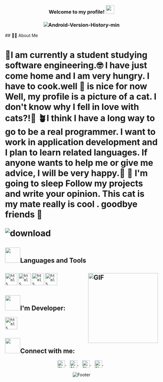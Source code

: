 <h3 align="center">
  
  Welcome to my profile!
  <img src="https://media.giphy.com/media/hvRJCLFzcasrR4ia7z/giphy.gif" width="28">

</h3>
<h3 align="center">
  
 ![Android-Version-History-min](https://user-images.githubusercontent.com/125409221/234951563-c19fc94f-6c55-4b8f-bd20-15347a51171b.jpg)
  </h3>
## 👨‍💻 About Me
  
<h1><font style="vertical-align: inherit;"><font style="vertical-align: inherit;">🏢</font></font>I am currently a student studying software engineering.<font style="vertical-align: inherit;"><font style="vertical-align: inherit;">🤓</font></font></h>
<h>I have just come home and I am very hungry. I have to cook.well <font style="vertical-align: inherit;"><font style="vertical-align: inherit;">🍔</font></font> is nice for now</h>
<h>Well, my profile is a picture of a cat. I don't know why I fell in love with cats?!<font style="vertical-align: inherit;"><font style="vertical-align: inherit;">🤣</font></font></h>
<h><font style="vertical-align: inherit;"><font style="vertical-align: inherit;">🪴</font></font>I think I have a long way to go to be a real programmer. I want to work in application development and I plan to learn related languages. If anyone wants to help me or give me advice, I will be very happy.<font style="vertical-align: inherit;"><font style="vertical-align: inherit;">🌳</font></font></h>
<h> <font style="vertical-align: inherit;"><font style="vertical-align: inherit;">👻</font></font> I'm going to sleep Follow my projects and write your opinion. This cat is my mate really is cool . goodbye
friends <font style="vertical-align: inherit;"><font style="vertical-align: inherit;">🛌</font></font></h>



![download](https://user-images.githubusercontent.com/125409221/229837342-400ebba0-5632-4cab-96c0-59131347ffd2.gif) 



## <img src="https://media2.giphy.com/media/QssGEmpkyEOhBCb7e1/giphy.gif?cid=ecf05e47a0n3gi1bfqntqmob8g9aid1oyj2wr3ds3mg700bl&rid=giphy.gif" height="50px">Languages and Tools
## <img align="right" alt="GIF" height="230px" src="https://media.giphy.com/media/lP8xu5t2DLGG045H8F/giphy.gif"/>
<code><img title="Kotlin" alt="html5" width="40px" src="https://avasam.ir/assets/img/libs/avatars/5e860fe545601.jpg" /></code>
<code><img title="Java "   alt="html5" width="40px" src="https://123project.ir/wp-content/uploads/2022/09/download.png"/></code>
<code><img title="GitHub"   alt="html5" width="40px" src="https://adminesite.com/wp-content/uploads/2019/09/GitHub.png"/></code>
<code><img title="GitKraken"   alt="html5" width="40px" src="https://encrypted-tbn0.gstatic.com/images?q=tbn:ANd9GcS2BJtkUErLUJJqeqotL7CAb77J4Djxq88G7w&usqp=CAU"/></code>
## <img src="https://media2.giphy.com/media/QssGEmpkyEOhBCb7e1/giphy.gif?cid=ecf05e47a0n3gi1bfqntqmob8g9aid1oyj2wr3ds3mg700bl&rid=giphy.gif" height="50px">I'm Developer:
<code><img title="Kotlin" alt="html5" width="40px" src="[https://avasam.ir/assets/img/libs/avatars/5e860fe545601.jpg](https://elecomco.com/wp-content/uploads/2021/02/elecomco-com-android-logo-1.jpg)" /></code>
</div>

<!-- <p align="center"> -->  
<!-- <img height="180em" src="https://github-readme-streak-stats.herokuapp.com?user=amirmalekian&theme=algolia&hide_border=true&date_format=M%20j%5B%2C%20Y%5D&border=0D1117" /> -->
<!-- </p> -->


## <img src='https://raw.githubusercontent.com/ShahriarShafin/ShahriarShafin/main/Assets/handshake.gif' height="50px">Connect with me:



<p align="center">
  <a href="2022naserahmadi@gmail.com" >
    <img align="center" alt="Naser Ahmadi | Gmail" width="25px" src="https://edent.github.io/SuperTinyIcons/images/svg/gmail.svg" />
  </a> &nbsp;&nbsp;
   <a href="https://eitaa.com/NrAi0818⁩" >
    <img align="center" alt="Naser Ahmadi | Eitta" width="25px" src="http://s7.picofile.com/file/8389773568/05.png" />
  </a> &nbsp;&nbsp;
    <a href="https://eitaa.com/NrAi0818⁩" >
    <img align="center" alt="Naser Ahmadi | Telegram" width="25px" src="https://www.jowhareh.com/images/Jowhareh/galleries_5/poster_f79f18b6-7477-41c7-8ef0-ba9ae48f501e.png" />
  </a> &nbsp;&nbsp;
    <a href="https://eitaa.com/NrAi0818⁩" >
    <img align="center" alt="Naser Ahmadi | Instagram" width="25px" src="https://www.roxo.ir/blog-panel/wp-content/uploads/2016/12/instagram-3.jpg" />
  </a> &nbsp;&nbsp;
  <p> 
 
<div align="center">
  <img src="https://readme-typing-svg.herokuapp.com?font=Dancing+Script&size=30&color=F38F02&center=true&vCenter=true&width=300&height=50&lines=Thanks+for+your+visit!;Have+a+nice+day!;" alt="Footer"></img>
  </div>
  

<!--
**NARI1108/NARI1108** is a ✨ _special_ ✨ repository because its `README.md` (this file) appears on your GitHub profile.

Here are some ideas to get you started:

- 🔭 I’m currently working on ...Android And JavaScript
- 🌱 I’m currently learning ...Android AND Javascript
- 👯 I’m looking to collaborate on ...with people
- 🤔 I’m looking for help with ...for your Projects
- 💬 Ask me about ... anything
- 📫 How to reach me: ...
- 😄 Pronouns: ...
- ⚡ Fun fact: ...lol
-->
